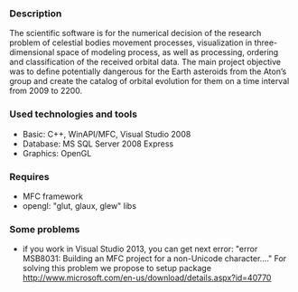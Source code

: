 ### Description ###
The scientific software is for the numerical decision of the research problem of celestial bodies movement processes, visualization in three-dimensional space of modeling process, as well as processing, ordering and classification of the received orbital data.
The main project objective was to define potentially dangerous for the Earth asteroids from the Aton’s group and create the catalog of orbital evolution for them on a time interval from 2009 to 2200.

### Used technologies and tools ###
* Basic: C++, WinAPI/MFC, Visual Studio 2008
* Database: MS SQL Server 2008 Express
* Graphics: OpenGL


### Requires ###
* MFC framework
* opengl: "glut, glaux, glew" libs

### Some problems ###
- if you work in Visual Studio 2013, you can get next error: "error MSB8031: Building an MFC project for a non-Unicode character...."
  For solving this problem we propose to setup package http://www.microsoft.com/en-us/download/details.aspx?id=40770
